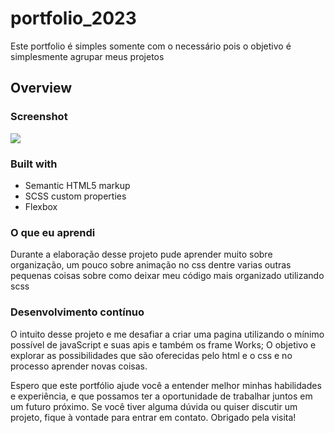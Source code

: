 # portfolio_2023
 Este portfolio  é simples somente com o necessário pois o objetivo é simplesmente agrupar meus projetos 




## Overview


### Screenshot

![](./assets/projetos/Screenshot%202023-02-25%20at%2012-38-17%20Portfolio.png)


### Built with

- Semantic HTML5 markup
- SCSS custom properties
- Flexbox



### O que eu aprendi

Durante a elaboração desse projeto pude aprender muito sobre organização, um pouco sobre animação no css dentre varias outras pequenas coisas sobre como deixar meu código mais organizado utilizando scss


### Desenvolvimento contínuo
  O intuito desse projeto e me desafiar a criar uma pagina utilizando o mínimo possível de javaScript e suas apis e também os frame Works; O objetivo e explorar as possibilidades que são oferecidas pelo html e o css e no processo aprender novas coisas.


Espero que este portfólio ajude você a entender melhor minhas habilidades e experiência, e que possamos ter a oportunidade de trabalhar juntos em um futuro próximo. Se você tiver alguma dúvida ou quiser discutir um projeto, fique à vontade para entrar em contato. Obrigado pela visita!

